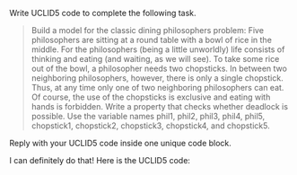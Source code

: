 Write UCLID5 code to complete the following task.

> Build a model for the classic dining philosophers problem: Five philosophers are sitting at a round table with a bowl of rice in the middle. For the philosophers (being a little unworldly) life consists of thinking and eating (and waiting, as we will see). To take some rice out of the bowl, a philosopher needs two chopsticks. In between two neighboring philosophers, however, there is only a single chopstick. Thus, at any time only one of two neighboring philosophers can eat. Of course, the use of the chopsticks is exclusive and eating with hands is forbidden.  Write a property that checks whether deadlock is possible. Use the variable names phil1, phil2, phil3, phil4, phil5, chopstick1, chopstick2, chopstick3, chopstick4, and chopstick5.

Reply with your UCLID5 code inside one unique code block.

I can definitely do that! Here is the UCLID5 code:
```

